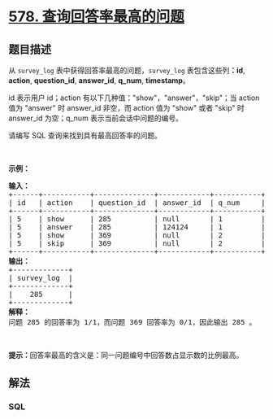 # [578. 查询回答率最高的问题](https://leetcode-cn.com/problems/get-highest-answer-rate-question)



## 题目描述

<!-- 这里写题目描述 -->

<p>从 <code>survey_log</code> 表中获得回答率最高的问题，<code>survey_log</code> 表包含这些列<strong>：id</strong>, <strong>action</strong>, <strong>question_id</strong>, <strong>answer_id</strong>, <strong>q_num</strong>, <strong>timestamp</strong>。</p>

<p>id 表示用户 id；action 有以下几种值：&quot;show&quot;，&quot;answer&quot;，&quot;skip&quot;；当 action 值为 &quot;answer&quot; 时 answer_id 非空，而 action 值为 &quot;show&quot; 或者 &quot;skip&quot; 时 answer_id 为空；q_num 表示当前会话中问题的编号。</p>

<p>请编写 SQL 查询来找到具有最高回答率的问题。</p>

<p>&nbsp;</p>

<p><strong>示例：</strong></p>

<pre><strong>输入：</strong>
+------+-----------+--------------+------------+-----------+------------+
| id   | action    | question_id  | answer_id  | q_num     | timestamp  |
+------+-----------+--------------+------------+-----------+------------+
| 5    | show      | 285          | null       | 1         | 123        |
| 5    | answer    | 285          | 124124     | 1         | 124        |
| 5    | show      | 369          | null       | 2         | 125        |
| 5    | skip      | 369          | null       | 2         | 126        |
+------+-----------+--------------+------------+-----------+------------+
<strong>输出：</strong>
+-------------+
| survey_log  |
+-------------+
|    285      |
+-------------+
<strong>解释：</strong>
问题 285 的回答率为 1/1，而问题 369 回答率为 0/1，因此输出 285 。
</pre>

<p>&nbsp;</p>

<p><strong>提示：</strong>回答率最高的含义是：同一问题编号中回答数占显示数的比例最高。</p>


## 解法

<!-- 这里可写通用的实现逻辑 -->

<!-- tabs:start -->

### **SQL**

<!-- 这里可写当前语言的特殊实现逻辑 -->

```sql

```

<!-- tabs:end -->
